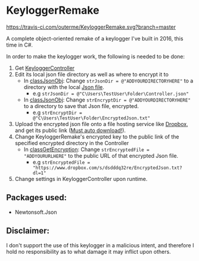 # KeyloggerRemake

https://travis-ci.com/outerme/KeyloggerRemake.svg?branch=master

A complete object-oriented remake of a keylogger I've built in 2016, this time in C#.

In order to make the keylogger work, the following is needed to be done:
1. Get [KeyloggerController](https://github.com/outerme/KeyloggerController)
2. Edit its local json file directory as well as where to encrypt it to
   - In [classJsonObj](https://github.com/outerme/KeyloggerRemake/blob/master/KeyloggerRemake/classJsonObject.cs): Change `strJsonDir = @"ADDYOURDIRECTORYHERE"` to a directory with the local [Json file](https://github.com/outerme/KeyloggerController/blob/master/Controller.json).
      - e.g `strJsonDir = @"C\Users\TestUser\Folder\Controller.json"`
   - In [classJsonObj](https://github.com/outerme/KeyloggerRemake/blob/master/KeyloggerRemake/classJsonObject.cs): Change `strEncryptDir = @"ADDYOURDIRECTORYHERE"` to a directory to save that Json file, encrypted.
      - e.g `strEncryptDir = @"C\Users\TestUser\Folder\EncryptedJson.txt"`
2. Upload the encrypted json file onto a file hosting service like [Dropbox](https://www.dropbox.com/), and get its public link ([Must auto download!](https://www.dropbox.com/help/desktop-web/force-download)).
3. Change KeyloggerRemake's encrypted key to the public link of the specified encrypted directory in the Controller
   - In [classGetEncryption](https://github.com/outerme/KeyloggerRemake/blob/master/KeyloggerRemake/classGetEncryption.cs): Change `strEncryptedFile = "ADDYOURURLHERE"` to the public URL of that encrypted Json file.
      - e.g `strEncryptedFile = "https://www.dropbox.com/s/dsdddq32re/EncryptedJson.txt?dl=1"`
4. Change settings in KeyloggerController upon runtime.


## Packages used:
- Newtonsoft.Json

## Disclaimer:
I don't support the use of this keylogger in a malicious intent, and therefore I hold no responsibility as to what damage it may inflict upon others.
